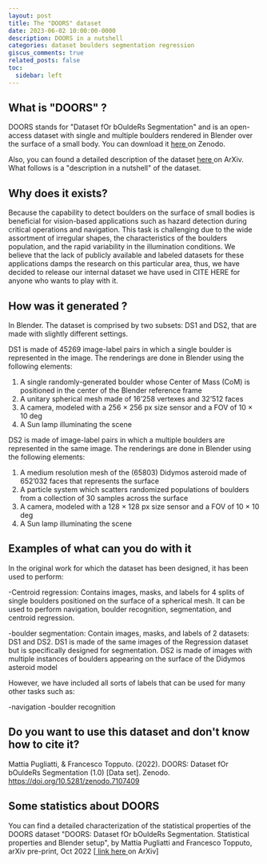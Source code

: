 ```yaml
---
layout: post
title: The "DOORS" dataset
date: 2023-06-02 10:00:00-0000
description: DOORS in a nutshell
categories: dataset boulders segmentation regression
giscus_comments: true
related_posts: false
toc:
  sidebar: left
---
```


## What is "DOORS" ? 

DOORS stands for "Dataset fOr bOuldeRs Segmentation" and is an open-access dataset with single and multiple boulders rendered in Blender over the surface of a small body. You can download it <a href="https://zenodo.org/record/7107409"> here </a> on Zenodo.

Also, you can found a detailed description of the dataset <a href="https://arxiv.org/pdf/2210.16253.pdf"> here </a> on ArXiv.  What follows is a "description in a nutshell" of the dataset. 

## Why does it exists? 

Because the capability to detect boulders on the surface of small bodies is beneficial for vision-based applications such as hazard detection during critical operations and navigation. This task is challenging due to the wide assortment of irregular shapes, the characteristics of the boulders population, and the rapid variability in the illumination conditions. We believe that the lack of publicly available and labeled datasets for these applications damps the research on this particular area, thus, we have decided to release our internal dataset we have used in CITE HERE for anyone who wants to play with it. 

## How was it generated ?

In Blender. The dataset is comprised by two subsets: DS1 and DS2, that are made with slightly different settings. 

DS1 is made of 45269 image-label pairs in which a single boulder is represented in the image. The renderings are done in Blender using the following elements: 

1. A single randomly-generated boulder whose Center of Mass (CoM) is positioned in the center of the
Blender reference frame
2. A unitary spherical mesh made of 16’258 vertexes and 32’512 faces
3. A camera, modeled with a 256 × 256 px size sensor and a FOV of 10 × 10 deg
4. A Sun lamp illuminating the scene

DS2 is made of image-label pairs in which a multiple boulders are represented in the same image. The renderings are done in Blender using the following elements:

1. A medium resolution mesh of the (65803) Didymos asteroid made of 652’032 faces that represents the
surface
2. A particle system which scatters randomized populations of boulders from a collection of 30 samples across the surface
3. A camera, modeled with a 128 × 128 px size sensor and a FOV of 10 × 10 deg
4. A Sun lamp illuminating the scene

## Examples of what can you do with it 

In the original work for which the dataset has been designed, it has been used to perform:

-Centroid regression: Contains images, masks, and labels for 4 splits of single boulders positioned on the surface of a spherical mesh. It can be used to perform navigation, boulder recognition, segmentation, and centroid regression.

-boulder segmentation: Contain images, masks, and labels of 2 datasets: DS1 and DS2. DS1 is made of the same images of the Regression dataset but is specifically designed for segmentation. DS2 is made of images with multiple instances of boulders appearing on the surface of the Didymos asteroid model

However, we have included all sorts of labels that can be used for many other tasks such as: 


-navigation
-boulder recognition


## Do you want to use this dataset and don't know how to cite it? 

Mattia Pugliatti, & Francesco Topputo. (2022). DOORS: Dataset fOr bOuldeRs Segmentation (1.0) [Data set]. Zenodo. https://doi.org/10.5281/zenodo.7107409

## Some statistics about DOORS

You can find a detailed characterization of the statistical properties of the DOORS dataset "DOORS: Dataset fOr bOuldeRs Segmentation. Statistical properties and Blender setup", by Mattia Pugliatti and Francesco Topputo, arXiv pre-print, Oct 2022 [<a href="https://arxiv.org/pdf/2210.16253.pdf"> link here </a> on ArXiv]


